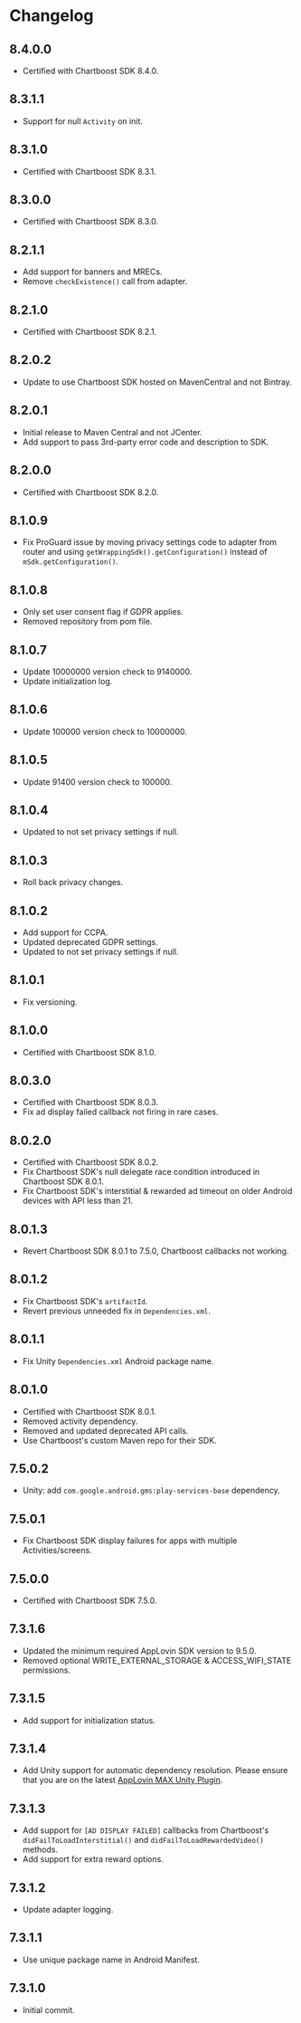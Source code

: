 # Changelog

## 8.4.0.0
* Certified with Chartboost SDK 8.4.0.

## 8.3.1.1
* Support for null `Activity` on init.

## 8.3.1.0
* Certified with Chartboost SDK 8.3.1.

## 8.3.0.0
* Certified with Chartboost SDK 8.3.0.

## 8.2.1.1
* Add support for banners and MRECs.
* Remove `checkExistence()` call from adapter.

## 8.2.1.0
* Certified with Chartboost SDK 8.2.1.

## 8.2.0.2
* Update to use Chartboost SDK hosted on MavenCentral and not Bintray.

## 8.2.0.1
* Initial release to Maven Central and not JCenter.
* Add support to pass 3rd-party error code and description to SDK.

## 8.2.0.0
* Certified with Chartboost SDK 8.2.0.

## 8.1.0.9
* Fix ProGuard issue by moving privacy settings code to adapter from router and using `getWrappingSdk().getConfiguration()` instead of `mSdk.getConfiguration()`.

## 8.1.0.8
* Only set user consent flag if GDPR applies.
* Removed repository from pom file.

## 8.1.0.7
* Update 10000000 version check to 9140000.
* Update initialization log.

## 8.1.0.6
* Update 100000 version check to 10000000.

## 8.1.0.5
* Update 91400 version check to 100000.

## 8.1.0.4
* Updated to not set privacy settings if null.

## 8.1.0.3
* Roll back privacy changes.

## 8.1.0.2
* Add support for CCPA.
* Updated deprecated GDPR settings.
* Updated to not set privacy settings if null.

## 8.1.0.1
* Fix versioning.

## 8.1.0.0
* Certified with Chartboost SDK 8.1.0.

## 8.0.3.0
* Certified with Chartboost SDK 8.0.3.
* Fix ad display failed callback not firing in rare cases.

## 8.0.2.0
* Certified with Chartboost SDK 8.0.2.
* Fix Chartboost SDK's null delegate race condition introduced in Chartboost SDK 8.0.1.
* Fix Chartboost SDK's interstitial & rewarded ad timeout on older Android devices with API less than 21.

## 8.0.1.3
* Revert Chartboost SDK 8.0.1 to 7.5.0, Chartboost callbacks not working.

## 8.0.1.2
* Fix Chartboost SDK's `artifactId`.
* Revert previous unneeded fix in `Dependencies.xml`.

## 8.0.1.1
* Fix Unity `Dependencies.xml` Android package name.

## 8.0.1.0
* Certified with Chartboost SDK 8.0.1.
* Removed activity dependency.
* Removed and updated deprecated API calls.
* Use Chartboost's custom Maven repo for their SDK.

## 7.5.0.2
* Unity: add `com.google.android.gms:play-services-base` dependency.

## 7.5.0.1
* Fix Chartboost SDK display failures for apps with multiple Activities/screens.

## 7.5.0.0
* Certified with Chartboost SDK 7.5.0.

## 7.3.1.6
* Updated the minimum required AppLovin SDK version to 9.5.0.
* Removed optional WRITE_EXTERNAL_STORAGE & ACCESS_WIFI_STATE permissions.

## 7.3.1.5
* Add support for initialization status.

## 7.3.1.4
* Add Unity support for automatic dependency resolution. Please ensure that you are on the latest [AppLovin MAX Unity Plugin](https://bintray.com/applovin/Unity/applovin-max-unity-plugin).

## 7.3.1.3
* Add support for `[AD DISPLAY FAILED]` callbacks from Chartboost's `didFailToLoadInterstitial()` and `didFailToLoadRewardedVideo()` methods.
* Add support for extra reward options.

## 7.3.1.2
* Update adapter logging.

## 7.3.1.1
* Use unique package name in Android Manifest.

## 7.3.1.0
* Initial commit.
